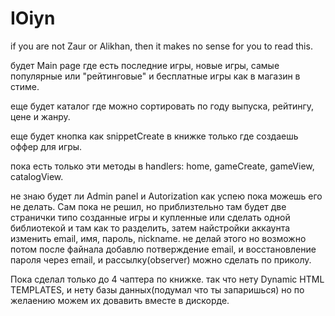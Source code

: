 # IOiyn
if you are not Zaur or Alikhan, then it makes no sense for you to read this.

будет Main page где есть последние игры, новые игры, самые популярные или "рейтинговые" и бесплатные игры как в магазин в стиме.

еще будет каталог где можно сортировать по году выпуска, рейтингу, цене и жанру.

еще будет кнопка как snippetCreate в книжке только где создаешь оффер для игры.

пока есть только эти методы в handlers: home, gameCreate, gameView, catalogView.

не знаю будет ли Admin panel и Autorization как успею пока можешь его не делать. Сам пока не решил, но приблизтельно
там будет две странички типо созданные игры и купленные или сделать одной библиотекой и там как то разделить, затем найстройки аккаунта изменить email, имя, пароль, 
nickname. не делай этого но возможно потом после файнала добавлю потверждение email, и восстановление пароля через email,
и рассылку(observer) можно сделать по приколу.

Пока сделал только до 4 чаптера по книжке. так что нету Dynamic HTML TEMPLATES, и нету базы данных(подумал что ты запаришься) но по желаению можем их довавить вместе 
в дискорде.
